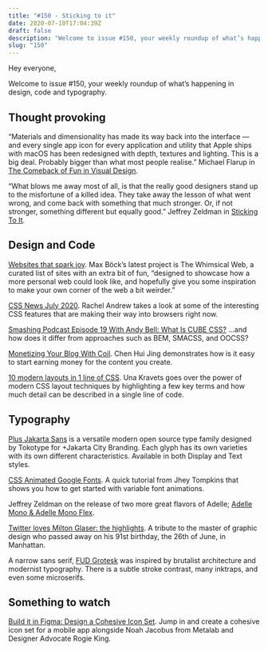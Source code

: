 ```yaml
---
title: "#150 - Sticking to it"
date: 2020-07-10T17:04:39Z
draft: false
description: "Welcome to issue #150, your weekly roundup of what’s happening in design, code and typography."
slug: "150"
---
```


Hey everyone,

Welcome to issue #150, your weekly roundup of what’s happening in design, code and typography.

## Thought provoking

“Materials and dimensionality has made its way back into the interface —and every single app icon for every application and utility that Apple ships with macOS has been redesigned with depth, textures and lighting. This is a big deal. Probably bigger than what most people realise.” Michael Flarup in [The Comeback of Fun in Visual Design](https://applypixels.com/blog/comeback).

“What blows me away most of all, is that the really good designers stand up to the misfortune of a killed idea. They take away the lesson of what went wrong, and come back with something that much stronger. Or, if not stronger, something different but equally good.” Jeffrey Zeldman in [Sticking To It](https://automattic.design/2020/07/09/sticking-to-it/).

## Design and Code

[Websites that spark joy](https://whimsical.club/). Max Böck’s latest project is The Whimsical Web, a curated list of sites with an extra bit of fun, “designed to showcase how a more personal web could look like, and hopefully give you some inspiration to make your own corner of the web a bit weirder.”

[CSS News July 2020](https://www.smashingmagazine.com/2020/07/css-news-july-2020/). Rachel Andrew takes a look at some of the interesting CSS features that are making their way into browsers right now.

[Smashing Podcast Episode 19 With Andy Bell: What Is CUBE CSS?](https://www.smashingmagazine.com/2020/06/smashing-podcast-episode-19/) ...and how does it differ from approaches such as BEM, SMACSS, and OOCSS?

[Monetizing Your Blog With Coil](https://chenhuijing.com/blog/monetizing-your-blog-with-coil/). Chen Hui Jing demonstrates how is it easy to start earning money for the content you create.

[10 modern layouts in 1 line of CSS](https://youtu.be/qm0IfG1GyZU). Una Kravets goes over the power of modern CSS layout techniques by highlighting a few key terms and how much detail can be described in a single line of code.

## Typography

[Plus Jakarta Sans](https://github.com/tokotype/PlusJakartaSans) is a versatile modern open source type family designed by Tokotype for +Jakarta City Branding. Each glyph has its own varieties with its own different characteristics. Available in both Display and Text styles.

[CSS Animated Google Fonts](https://dev.to/jh3y/animated-google-fonts-193d). A quick tutorial from Jhey Tompkins that shows you how to get started with variable font animations.

Jeffrey Zeldman on the release of two more great flavors of Adelle; [Adelle Mono & Adelle Mono Flex](http://www.zeldman.com/2020/06/24/adelle-mono-adelle-mono-flex/).

[Twitter loves Milton Glaser: the highlights](https://www.typeroom.eu/twitter-loves-milton-glaser-the-highlights). A tribute to the master of graphic design who passed away on his 91st birthday, the 26th of June, in Manhattan.

A narrow sans serif, [FUD Grotesk](https://type.today/en/journal/fud_grotesk) was inspired by brutalist architecture and modernist typography. There is a subtle stroke contrast, many inktraps, and even some microserifs.

## Something to watch

[Build it in Figma: Design a Cohesive Icon Set](https://www.youtube.com/watch?v=S9P7ob7Nx5I). Jump in and create a cohesive icon set for a mobile app alongside Noah Jacobus from Metalab and Designer Advocate Rogie King.
